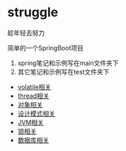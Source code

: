 # struggle

趁年轻去努力

简单的一个SpringBoot项目

1.  spring笔记和示例写在main文件夹下
2.  其它笔记和示例写在test文件夹下

- [volatile相关](https://gitee.com/BuZhouDiao/struggle/tree/master/src/test/java/com/struggle/volatileTest)
- [thread相关](https://gitee.com/BuZhouDiao/struggle/tree/master/src/test/java/com/struggle/thread)
- [对象相关](https://gitee.com/BuZhouDiao/struggle/tree/master/src/test/java/com/struggle/object)
- [设计模式相关](https://gitee.com/BuZhouDiao/struggle/tree/master/src/test/java/com/struggle/design)
- [JVM相关](https://gitee.com/BuZhouDiao/struggle/tree/master/src/test/java/com/struggle/memory)
- [锁相关](https://gitee.com/BuZhouDiao/struggle/tree/master/src/test/java/com/struggle/wkl)
- [数据库相关]()